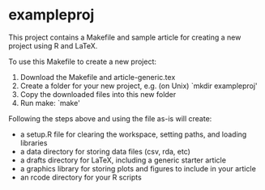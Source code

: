 exampleproj
===========

This project contains a Makefile and sample article for creating a new project using R and LaTeX. 

To use this Makefile to create a new project:
1. Download the Makefile and article-generic.tex
1. Create a folder for your new project, e.g. (on Unix) `mkdir exampleproj'
1. Copy the downloaded files into this new folder
1. Run make: `make'

Following the steps above and using the file as-is will create: 
* a setup.R file for clearing the workspace, setting paths, and loading libraries
* a data directory for storing data files (csv, rda, etc)
* a drafts directory for LaTeX, including a generic starter article
* a graphics library for storing plots and figures to include in your article
* an rcode directory for your R scripts
